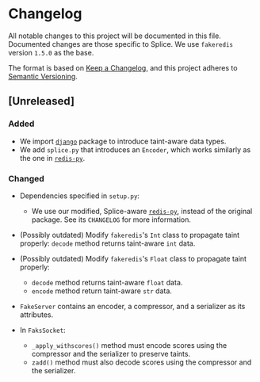 # Changelog
All notable changes to this project will be documented in this file.
Documented changes are those specific to Splice. 
We use `fakeredis` version `1.5.0` as the base.

The format is based on [Keep a Changelog](https://keepachangelog.com/en/1.0.0/),
and this project adheres to [Semantic Versioning](https://semver.org/spec/v2.0.0.html).

## [Unreleased]
### Added
- We import [`django`](https://github.com/michael-hahn/django-1/tree/splice)
  package to introduce taint-aware data types.
- We add `splice.py` that introduces an `Encoder`, which works similarly as the
  one in [`redis-py`](https://github.com/michael-hahn/redis-py).

### Changed
- Dependencies specified in `setup.py`:
    - We use our modified, Splice-aware 
      [`redis-py`](https://github.com/michael-hahn/redis-py), instead of the
      original package. See its `CHANGELOG` for more information.
      
- (Possibly outdated) Modify `fakeredis`'s `Int` class to propagate taint properly: 
  `decode` method returns taint-aware `int` data.
  
- (Possibly outdated) Modify `fakeredis`'s `Float` class to propagate taint properly:
    - `decode` method returns taint-aware `float` data.
    - `encode` method return taint-aware `str` data.
  
- `FakeServer` contains an encoder, a compressor, and a serializer as its attributes.

- In `FaksSocket`:
  - `_apply_withscores()` method must encode scores using the compressor and the
    serializer to preserve taints.
  - `zadd()` method must also decode scores using the compressor and the serializer.